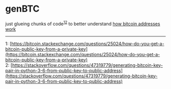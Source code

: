 # genBTC
just glueing chunks of code<sup>[1](#chunk-1)</sup><sup>[2](#chunk-2)</sup> to better understand [how bitcoin addresses work](https://en.bitcoin.it/wiki/Technical_background_of_version_1_Bitcoin_addresses)

---

<a name="chunk-1">1</a>: [https://bitcoin.stackexchange.com/questions/25024/how-do-you-get-a-bitcoin-public-key-from-a-private-key](https://bitcoin.stackexchange.com/questions/25024/how-do-you-get-a-bitcoin-public-key-from-a-private-key)   
<a name="chunk-2">2</a>: [https://stackoverflow.com/questions/47319779/generating-bitcoin-key-pair-in-python-3-6-from-public-key-to-public-address](https://stackoverflow.com/questions/47319779/generating-bitcoin-key-pair-in-python-3-6-from-public-key-to-public-address) 
